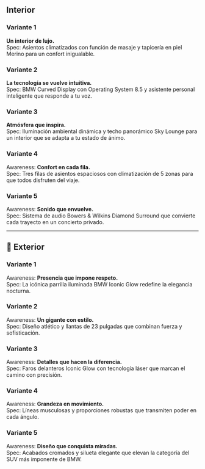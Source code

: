 


## Interior

### Variante 1

**Un interior de lujo.**  
Spec: Asientos climatizados con función de masaje y tapicería en piel Merino para un confort inigualable.

### Variante 2

**La tecnología se vuelve intuitiva.**  
Spec: BMW Curved Display con Operating System 8.5 y asistente personal inteligente que responde a tu voz.

### Variante 3

**Atmósfera que inspira.**  
Spec: Iluminación ambiental dinámica y techo panorámico Sky Lounge para un interior que se adapta a tu estado de ánimo.

### Variante 4

Awareness: **Confort en cada fila.**  
Spec: Tres filas de asientos espaciosos con climatización de 5 zonas para que todos disfruten del viaje.

### Variante 5

Awareness: **Sonido que envuelve.**  
Spec: Sistema de audio Bowers & Wilkins Diamond Surround que convierte cada trayecto en un concierto privado.

---

## 🔹 Exterior

### Variante 1

Awareness: **Presencia que impone respeto.**  
Spec: La icónica parrilla iluminada BMW Iconic Glow redefine la elegancia nocturna.

### Variante 2

Awareness: **Un gigante con estilo.**  
Spec: Diseño atlético y llantas de 23 pulgadas que combinan fuerza y sofisticación.

### Variante 3

Awareness: **Detalles que hacen la diferencia.**  
Spec: Faros delanteros Iconic Glow con tecnología láser que marcan el camino con precisión.

### Variante 4

Awareness: **Grandeza en movimiento.**  
Spec: Líneas musculosas y proporciones robustas que transmiten poder en cada ángulo.

### Variante 5

Awareness: **Diseño que conquista miradas.**  
Spec: Acabados cromados y silueta elegante que elevan la categoría del SUV más imponente de BMW.